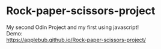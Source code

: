 # Rock-paper-scissors-project
My second Odin Project and my first using javascript! <br/>
Demo: <br/>
https://applebub.github.io/Rock-paper-scissors-project/

